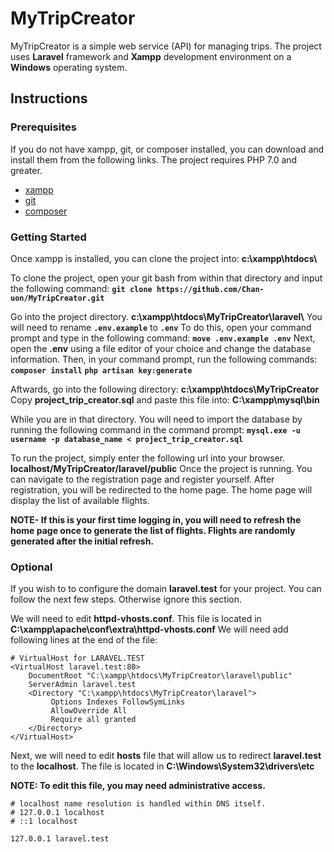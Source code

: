 # MyTripCreator
MyTripCreator is a simple web service (API) for managing trips.
The project uses **Laravel** framework and **Xampp** development
environment on a **Windows** operating system.

## Instructions
### Prerequisites
If you do not have xampp, git, or composer installed,
you can download and install them from the following links.
The project requires PHP 7.0  and greater.
* [xampp](https://www.apachefriends.org/index.html)
* [git](https://git-scm.com/downloads)
* [composer](https://getcomposer.org/download/)

### Getting Started
Once xampp is installed, you can clone the project into:
**c:\\xampp\\htdocs\\**

To clone the project, open your git bash from within that directory
and input the following command:
**`git clone https://github.com/Chan-uon/MyTripCreator.git`**

Go into the project directory.
**c:\\xampp\\htdocs\\MyTripCreator\\laravel\\**
You will need to rename **`.env.example`**  to  **`.env`**
To do this, open your command prompt and type in the following command:
**`move .env.example .env`**
Next, open the **.env** using a file editor of your choice
and change the database information.
Then, in your command prompt, run the following commands:
**`composer install`**
**`php artisan key:generate`**

Aftwards, go into the following directory:
**c:\\xampp\\htdocs\\MyTripCreator**
Copy **project_trip_creator.sql** and paste this file into:
**C:\xampp\mysql\bin**

While you are in that directory. You will need to import
the database by running the following command in the command prompt:
**`mysql.exe -u username -p database_name < project_trip_creator.sql`**

To run the project, simply enter the following url into your browser.
**localhost/MyTripCreator/laravel/public**
Once the project is running. You can navigate to the registration page
and register yourself. After registration, you will be redirected to the home page.
The home page will display the list of available flights.

**NOTE- If this is your first time logging in, you will need to
refresh the home page once to generate the list of flights.
Flights are randomly generated after the initial refresh.**

### Optional
If you wish to  to configure the domain **laravel.test** for your project.
You can follow the next few steps. Otherwise ignore this section.

We will need to edit **httpd-vhosts.conf**. This file is located
in **C:\\xampp\\apache\\conf\\extra\\httpd-vhosts.conf**
We will need  add following lines at the end of the file:
```
# VirtualHost for LARAVEL.TEST
<VirtualHost laravel.test:80>
    DocumentRoot "C:\xampp\htdocs\MyTripCreator\laravel\public"
    ServerAdmin laravel.test
    <Directory "C:\xampp\htdocs\MyTripCreator\laravel">
         Options Indexes FollowSymLinks
         AllowOverride All
         Require all granted
    </Directory>
</VirtualHost>
```
Next, we will need to edit **hosts** file that will allow us to
redirect **laravel.test** to the **localhost**. The file is located
in **C:\\Windows\\System32\\drivers\\etc**

**NOTE: To edit this file, you may need administrative access.**
```
# localhost name resolution is handled within DNS itself.
# 127.0.0.1 localhost
# ::1 localhost

127.0.0.1 laravel.test
```